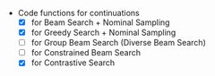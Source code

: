 - Code functions for continuations
    - [x] for Beam Search + Nominal Sampling
    - [x] for Greedy Search + Nominal Sampling
    - [ ] for Group Beam Search (Diverse Beam Search)
    - [ ] for Constrained Beam Search
    - [x] for Contrastive Search